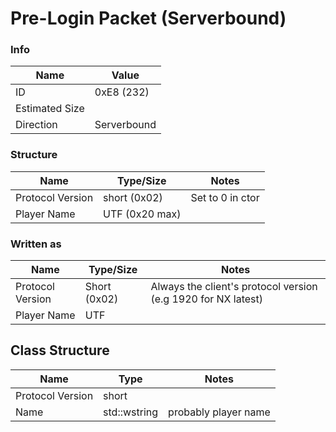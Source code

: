 ﻿# Pre-Login Packet (Serverbound)

### Info
| Name           | Value       |
|----------------|-------------|
| ID             | 0xE8 (232)  |
| Estimated Size |             |
| Direction      | Serverbound |

### Structure
| Name             | Type/Size      | Notes            |
|------------------|----------------|------------------|
| Protocol Version | short (0x02)   | Set to 0 in ctor |                  |
| Player Name      | UTF (0x20 max) |                  |

### Written as
| Name             | Type/Size    | Notes                                                         |
|------------------|--------------|---------------------------------------------------------------|
| Protocol Version | Short (0x02) | Always the client's protocol version (e.g 1920 for NX latest) |
| Player Name      | UTF          |                                                               |

## Class Structure

| Name             | Type         | Notes                |
|------------------|--------------|----------------------|
| Protocol Version | short        |                      |
| Name             | std::wstring | probably player name | 